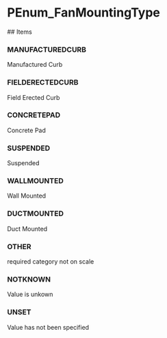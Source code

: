# PEnum_FanMountingType

<!-- end of definition -->## Items

### MANUFACTUREDCURB
Manufactured Curb

### FIELDERECTEDCURB
Field Erected Curb

### CONCRETEPAD
Concrete Pad

### SUSPENDED
Suspended

### WALLMOUNTED
Wall Mounted

### DUCTMOUNTED
Duct Mounted

### OTHER
required category not on scale

### NOTKNOWN
Value is unkown

### UNSET
Value has not been specified

